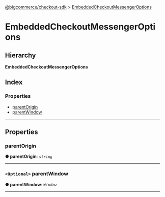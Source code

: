 [@bigcommerce/checkout-sdk](../README.md) > [EmbeddedCheckoutMessengerOptions](../interfaces/embeddedcheckoutmessengeroptions.md)

# EmbeddedCheckoutMessengerOptions

## Hierarchy

**EmbeddedCheckoutMessengerOptions**

## Index

### Properties

* [parentOrigin](embeddedcheckoutmessengeroptions.md#parentorigin)
* [parentWindow](embeddedcheckoutmessengeroptions.md#parentwindow)

---

## Properties

<a id="parentorigin"></a>

###  parentOrigin

**● parentOrigin**: *`string`*

___
<a id="parentwindow"></a>

### `<Optional>` parentWindow

**● parentWindow**: *`Window`*

___

